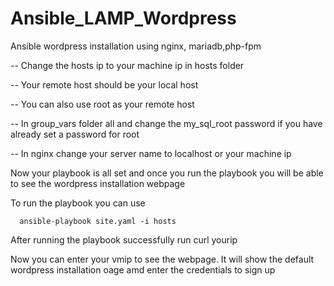# Ansible_LAMP_Wordpress
Ansible wordpress installation using nginx, mariadb,php-fpm

-- Change the hosts ip to your machine ip in hosts folder

-- Your remote host should be your local host

-- You can also use root as your remote host

-- In group_vars folder all and change the my_sql_root password if you have already set a password for root

-- In nginx change your server name to localhost or your machine ip

Now your playbook is all set and once you run the playbook you will be able to see the wordpress installation webpage 

To run the playbook you can use

      ansible-playbook site.yaml -i hosts

After running the playbook successfully run curl yourip

Now you can enter your vmip to see the webpage. 
It will show the default wordpress installation oage amd enter the credentials to sign up
